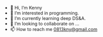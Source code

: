 - 👋 Hi, I’m Kenny
- 👀 I’m interested in programming.
- 🌱 I’m currently learning deep DS&A.
- 💞️ I’m looking to collaborate on ...
- 📫 How to reach me 0813kny@gmail.com

<!---
Kenny is a ✨ special ✨ repository because its `README.md` (this file) appears on your GitHub profile.
You can click the Preview link to take a look at your changes.
--->
